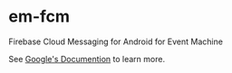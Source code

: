 em-fcm
======

Firebase Cloud Messaging for Android for Event Machine

See [Google's Documention](https://firebase.google.com/docs/cloud-messaging/) to learn more.
